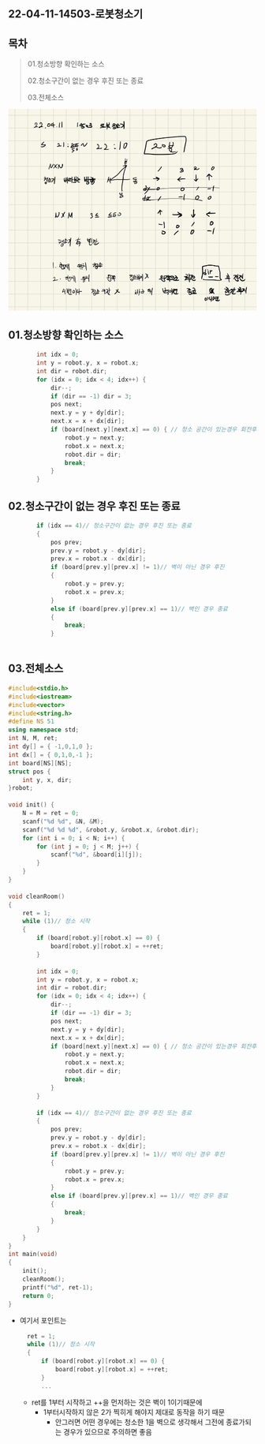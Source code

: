 ## 22-04-11-14503-로봇청소기

## 목차

> 01.청소방향 확인하는 소스
>
> 02.청소구간이 없는 경우 후진 또는 종료
>
> 03.전체소스

![image-20220411221829822](../../assets/img/post/22-04-11-14503-로봇청소기.assets/image-20220411221829822.png)

## 01.청소방향 확인하는 소스

```c++
		int idx = 0;
		int y = robot.y, x = robot.x;
		int dir = robot.dir;
		for (idx = 0; idx < 4; idx++) {
			dir--;
			if (dir == -1) dir = 3;
			pos next;
			next.y = y + dy[dir];
			next.x = x + dx[dir];
			if (board[next.y][next.x] == 0) { // 청소 공간이 있는경우 회전후 전진
				robot.y = next.y;
				robot.x = next.x;
				robot.dir = dir;
				break;
			}
		}
```

## 02.청소구간이 없는 경우 후진 또는 종료

```c++
		if (idx == 4)// 청소구간이 없는 경우 후진 또는 종료
		{
			pos prev;
			prev.y = robot.y - dy[dir];
			prev.x = robot.x - dx[dir];
			if (board[prev.y][prev.x] != 1)// 벽이 아닌 경우 후진
			{
				robot.y = prev.y;
				robot.x = prev.x;
			}
			else if (board[prev.y][prev.x] == 1)// 벽인 경우 종료
			{
				break;
			}
		
```

## 03.전체소스

```c++
#include<stdio.h>
#include<iostream>
#include<vector>
#include<string.h>
#define NS 51
using namespace std;
int N, M, ret;
int dy[] = { -1,0,1,0 };
int dx[] = { 0,1,0,-1 };
int board[NS][NS];
struct pos {
	int y, x, dir;
}robot;

void init() {
	N = M = ret = 0;
	scanf("%d %d", &N, &M);
	scanf("%d %d %d", &robot.y, &robot.x, &robot.dir);
	for (int i = 0; i < N; i++) {
		for (int j = 0; j < M; j++) {
			scanf("%d", &board[i][j]);
		}
	}
}

void cleanRoom()
{
	ret = 1;
	while (1)// 청소 시작
	{
		if (board[robot.y][robot.x] == 0) {
			board[robot.y][robot.x] = ++ret;
		}

		int idx = 0;
		int y = robot.y, x = robot.x;
		int dir = robot.dir;
		for (idx = 0; idx < 4; idx++) {
			dir--;
			if (dir == -1) dir = 3;
			pos next;
			next.y = y + dy[dir];
			next.x = x + dx[dir];
			if (board[next.y][next.x] == 0) { // 청소 공간이 있는경우 회전후 전진
				robot.y = next.y;
				robot.x = next.x;
				robot.dir = dir;
				break;
			}
		}

		if (idx == 4)// 청소구간이 없는 경우 후진 또는 종료
		{
			pos prev;
			prev.y = robot.y - dy[dir];
			prev.x = robot.x - dx[dir];
			if (board[prev.y][prev.x] != 1)// 벽이 아닌 경우 후진
			{
				robot.y = prev.y;
				robot.x = prev.x;
			}
			else if (board[prev.y][prev.x] == 1)// 벽인 경우 종료
			{
				break;
			}
		}
	}
}
int main(void)
{
	init();
	cleanRoom();
	printf("%d", ret-1);
	return 0;
}
```

- 여기서 포인트는 

  ```c++
  	ret = 1;
  	while (1)// 청소 시작
  	{
  		if (board[robot.y][robot.x] == 0) {
  			board[robot.y][robot.x] = ++ret;
  		}
  		...
  ```

  - ret를 1부터 시작하고 ++을 먼저하는 것은 벽이 1이기때문에 
    - 1부터시작하지 않은 2가 찍히게 해야지 제대로 동작을 하기 때문 
      - 안그러면 어떤 경우에는 청소한 1을 벽으로 생각해서 그전에 종료가되는 경우가 있으므로 주의하면 좋음